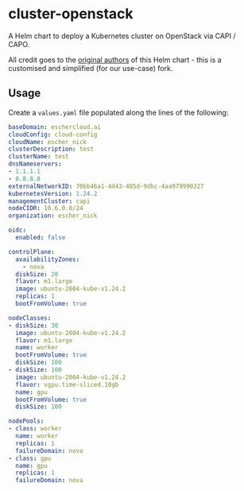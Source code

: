 # cluster-openstack

A Helm chart to deploy a Kubernetes cluster on OpenStack via CAPI / CAPO.


All credit goes to the [original authors](https://github.com/giantswarm/cluster-openstack) of this Helm chart - this is a customised and simplified (for our use-case) fork.

## Usage

Create a `values.yaml` file populated along the lines of the following:


```yaml
baseDomain: eschercloud.ai
cloudConfig: cloud-config
cloudName: escher_nick
clusterDescription: test
clusterName: test
dnsNameservers:
- 1.1.1.1
- 8.8.8.8
externalNetworkID: 70bb46a1-4d43-485d-9dbc-4aa979990327
kubernetesVersion: 1.24.2
managementCluster: capi
nodeCIDR: 10.6.0.0/24
organization: escher_nick

oidc:
  enabled: false

controlPlane:
  availabilityZones:
    - nova
  diskSize: 20
  flavor: m1.large
  image: ubuntu-2004-kube-v1.24.2
  replicas: 1
  bootFromVolume: true

nodeClasses:
- diskSize: 30
  image: ubuntu-2004-kube-v1.24.2
  flavor: m1.large
  name: worker
  bootFromVolume: true
  diskSize: 100
- diskSize: 100
  image: ubuntu-2004-kube-v1.24.2
  flavor: vgpu.time-sliced.10gb
  name: gpu
  bootFromVolume: true
  diskSize: 100

nodePools:
- class: worker
  name: worker
  replicas: 1
  failureDomain: nova
- class: gpu
  name: gpu
  replicas: 1
  failureDomain: nova
```
